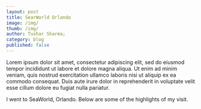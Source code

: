 ```yaml
---
layout: post
title: SearWorld Orlando
image: /img/
thumb: /img/
author: Tushar Sharma;
category: blog
published: false
---
```


Lorem ipsum dolor sit amet, consectetur adipiscing elit, sed do eiusmod tempor incididunt ut labore et dolore magna aliqua. Ut enim ad minim veniam, quis nostrud exercitation ullamco laboris nisi ut aliquip ex ea commodo consequat. Duis aute irure dolor in reprehenderit in voluptate velit esse cillum dolore eu fugiat nulla pariatur.<!-- truncate_here -->

I went to SeaWorld, Orlando. Below are some of the highlights of my visit.<br>
